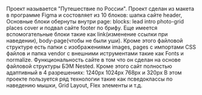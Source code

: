 Проект называется "Путешествие по России".
Проект сделан из макета в программе Figma и состовляет из 10 блоков: шапка сайте header, Основные блоки обернуты внутри page: blocks: lead intro  photo-grid places cover и подвал сайте footer по брифу. Еще имеется вспомогательные блоки такие как link(изменение ссылки при наведении), body-page(чтобы не были уши). Кроме этого файловой структуре есть папки с изображениями images, pages с импортами CSS файлов и папка vendor с внешними иструментами такие как Fonts и normalize. 
Функциональность сайте в том что он сделан на основе файловой структуры БЭМ Nested. Кроме этого сайт полностью адаптивный в 4 разрешениях: 1240px 1024px 768px и 320px
В этом проекте пользуется ряд технологии такие как псведоклассы по наведению мышки, Grid Layout, Flex элементы и т.д.
